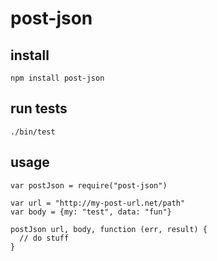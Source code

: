 # post-json

## install

    npm install post-json

## run tests
    
    ./bin/test

## usage
    
    var postJson = require("post-json")

    var url = "http://my-post-url.net/path"
    var body = {my: "test", data: "fun"}
    
    postJson url, body, function (err, result) {
      // do stuff
    }
